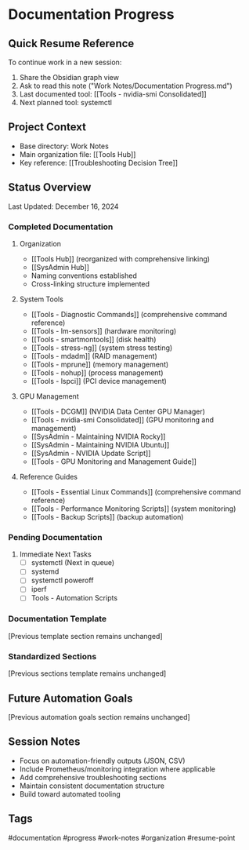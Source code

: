 # Documentation Progress

## Quick Resume Reference
To continue work in a new session:
1. Share the Obsidian graph view
2. Ask to read this note ("Work Notes/Documentation Progress.md")
3. Last documented tool: [[Tools - nvidia-smi Consolidated]]
4. Next planned tool: systemctl

## Project Context
- Base directory: Work Notes
- Main organization file: [[Tools Hub]]
- Key reference: [[Troubleshooting Decision Tree]]

## Status Overview
Last Updated: December 16, 2024

### Completed Documentation
1. Organization
   - [[Tools Hub]] (reorganized with comprehensive linking)
   - [[SysAdmin Hub]]
   - Naming conventions established
   - Cross-linking structure implemented

2. System Tools
   - [[Tools - Diagnostic Commands]] (comprehensive command reference)
   - [[Tools - lm-sensors]] (hardware monitoring)
   - [[Tools - smartmontools]] (disk health)
   - [[Tools - stress-ng]] (system stress testing)
   - [[Tools - mdadm]] (RAID management)
   - [[Tools - mprune]] (memory management)
   - [[Tools - nohup]] (process management)
   - [[Tools - lspci]] (PCI device management)

3. GPU Management
   - [[Tools - DCGM]] (NVIDIA Data Center GPU Manager)
   - [[Tools - nvidia-smi Consolidated]] (GPU monitoring and management)
   - [[SysAdmin - Maintaining NVIDIA Rocky]]
   - [[SysAdmin - Maintaining NVIDIA Ubuntu]]
   - [[SysAdmin - NVIDIA Update Script]]
   - [[Tools - GPU Monitoring and Management Guide]]

4. Reference Guides
   - [[Tools - Essential Linux Commands]] (comprehensive command reference)
   - [[Tools - Performance Monitoring Scripts]] (system monitoring)
   - [[Tools - Backup Scripts]] (backup automation)

### Pending Documentation
1. Immediate Next Tasks
   - [ ] systemctl (Next in queue)
   - [ ] systemd
   - [ ] systemctl poweroff
   - [ ] iperf
   - [ ] Tools - Automation Scripts

### Documentation Template
[Previous template section remains unchanged]

### Standardized Sections
[Previous sections template remains unchanged]

## Future Automation Goals
[Previous automation goals section remains unchanged]

## Session Notes
- Focus on automation-friendly outputs (JSON, CSV)
- Include Prometheus/monitoring integration where applicable
- Add comprehensive troubleshooting sections
- Maintain consistent documentation structure
- Build toward automated tooling

## Tags
#documentation #progress #work-notes #organization #resume-point